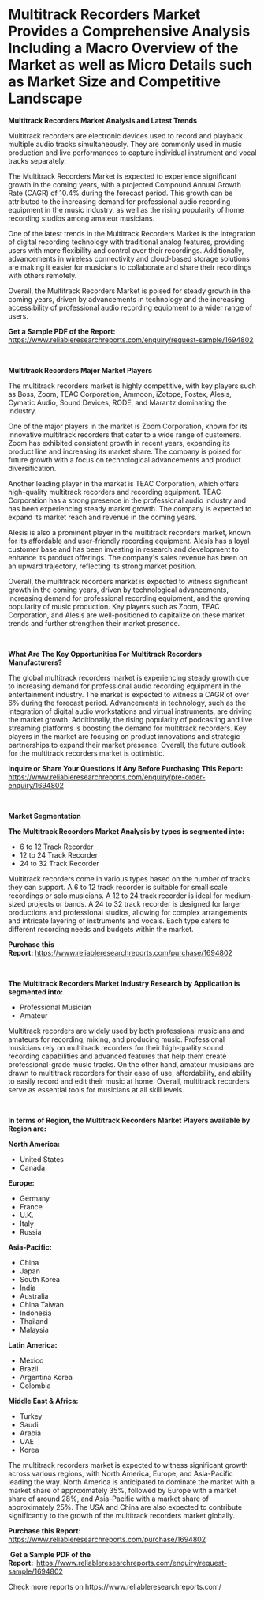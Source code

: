 <p><h1>Multitrack Recorders Market Provides a Comprehensive Analysis Including a Macro Overview of the Market as well as Micro Details such as Market Size and Competitive Landscape</h1></p><p><strong>Multitrack Recorders Market Analysis and Latest Trends</strong></p>
<p><p>Multitrack recorders are electronic devices used to record and playback multiple audio tracks simultaneously. They are commonly used in music production and live performances to capture individual instrument and vocal tracks separately.</p><p>The Multitrack Recorders Market is expected to experience significant growth in the coming years, with a projected Compound Annual Growth Rate (CAGR) of 10.4% during the forecast period. This growth can be attributed to the increasing demand for professional audio recording equipment in the music industry, as well as the rising popularity of home recording studios among amateur musicians.</p><p>One of the latest trends in the Multitrack Recorders Market is the integration of digital recording technology with traditional analog features, providing users with more flexibility and control over their recordings. Additionally, advancements in wireless connectivity and cloud-based storage solutions are making it easier for musicians to collaborate and share their recordings with others remotely.</p><p>Overall, the Multitrack Recorders Market is poised for steady growth in the coming years, driven by advancements in technology and the increasing accessibility of professional audio recording equipment to a wider range of users.</p></p>
<p><strong>Get a Sample PDF of the Report:&nbsp;</strong> <a href="https://www.reliableresearchreports.com/enquiry/request-sample/1694802">https://www.reliableresearchreports.com/enquiry/request-sample/1694802</a></p>
<p>&nbsp;</p>
<p><strong>Multitrack Recorders Major Market Players</strong></p>
<p><p>The multitrack recorders market is highly competitive, with key players such as Boss, Zoom, TEAC Corporation, Ammoon, iZotope, Fostex, Alesis, Cymatic Audio, Sound Devices, RODE, and Marantz dominating the industry. </p><p>One of the major players in the market is Zoom Corporation, known for its innovative multitrack recorders that cater to a wide range of customers. Zoom has exhibited consistent growth in recent years, expanding its product line and increasing its market share. The company is poised for future growth with a focus on technological advancements and product diversification.</p><p>Another leading player in the market is TEAC Corporation, which offers high-quality multitrack recorders and recording equipment. TEAC Corporation has a strong presence in the professional audio industry and has been experiencing steady market growth. The company is expected to expand its market reach and revenue in the coming years.</p><p>Alesis is also a prominent player in the multitrack recorders market, known for its affordable and user-friendly recording equipment. Alesis has a loyal customer base and has been investing in research and development to enhance its product offerings. The company's sales revenue has been on an upward trajectory, reflecting its strong market position.</p><p>Overall, the multitrack recorders market is expected to witness significant growth in the coming years, driven by technological advancements, increasing demand for professional recording equipment, and the growing popularity of music production. Key players such as Zoom, TEAC Corporation, and Alesis are well-positioned to capitalize on these market trends and further strengthen their market presence.</p></p>
<p>&nbsp;</p>
<p><strong>What Are The Key Opportunities For Multitrack Recorders Manufacturers?</strong></p>
<p><p>The global multitrack recorders market is experiencing steady growth due to increasing demand for professional audio recording equipment in the entertainment industry. The market is expected to witness a CAGR of over 6% during the forecast period. Advancements in technology, such as the integration of digital audio workstations and virtual instruments, are driving the market growth. Additionally, the rising popularity of podcasting and live streaming platforms is boosting the demand for multitrack recorders. Key players in the market are focusing on product innovations and strategic partnerships to expand their market presence. Overall, the future outlook for the multitrack recorders market is optimistic.</p></p>
<p><strong>Inquire or Share Your Questions If Any Before Purchasing This Report:</strong> <a href="https://www.reliableresearchreports.com/enquiry/pre-order-enquiry/1694802">https://www.reliableresearchreports.com/enquiry/pre-order-enquiry/1694802</a></p>
<p>&nbsp;</p>
<p><strong>Market Segmentation</strong></p>
<p><strong>The Multitrack Recorders Market Analysis by types is segmented into:</strong></p>
<p><ul><li>6 to 12 Track Recorder</li><li>12 to 24 Track Recorder</li><li>24 to 32 Track Recorder</li></ul></p>
<p><p>Multitrack recorders come in various types based on the number of tracks they can support. A 6 to 12 track recorder is suitable for small scale recordings or solo musicians. A 12 to 24 track recorder is ideal for medium-sized projects or bands. A 24 to 32 track recorder is designed for larger productions and professional studios, allowing for complex arrangements and intricate layering of instruments and vocals. Each type caters to different recording needs and budgets within the market.</p></p>
<p><strong>Purchase this Report:&nbsp;</strong><a href="https://www.reliableresearchreports.com/purchase/1694802">https://www.reliableresearchreports.com/purchase/1694802</a></p>
<p>&nbsp;</p>
<p><strong>The Multitrack Recorders Market Industry Research by Application is segmented into:</strong></p>
<p><ul><li>Professional Musician</li><li>Amateur</li></ul></p>
<p><p>Multitrack recorders are widely used by both professional musicians and amateurs for recording, mixing, and producing music. Professional musicians rely on multitrack recorders for their high-quality sound recording capabilities and advanced features that help them create professional-grade music tracks. On the other hand, amateur musicians are drawn to multitrack recorders for their ease of use, affordability, and ability to easily record and edit their music at home. Overall, multitrack recorders serve as essential tools for musicians at all skill levels.</p></p>
<p>&nbsp;</p>
<p><strong>In terms of Region, the Multitrack Recorders Market Players available by Region are:</strong></p>
<p>
    <p> <strong> North America: </strong>
        <ul>
            <li>United States</li>
            <li>Canada</li>
        </ul>
        </p> 
    <p> <strong> Europe: </strong>
        <ul>
            <li>Germany</li>
            <li>France</li>
            <li>U.K.</li>
            <li>Italy</li>
            <li>Russia</li>
        </ul>
        </p> 
    <p> <strong> Asia-Pacific: </strong>
        <ul>
            <li>China</li>
            <li>Japan</li>
            <li>South Korea</li>
            <li>India</li>
            <li>Australia</li>
            <li>China Taiwan</li>
            <li>Indonesia</li>
            <li>Thailand</li>
            <li>Malaysia</li>
        </ul>
        </p> 
    <p> <strong> Latin America: </strong>
        <ul>
            <li>Mexico</li>
            <li>Brazil</li>
            <li>Argentina Korea</li>
            <li>Colombia</li>
        </ul>
        </p> 
    <p> <strong> Middle East & Africa: </strong>
        <ul>
            <li>Turkey</li>
            <li>Saudi</li>
            <li>Arabia</li>
            <li>UAE</li>
            <li>Korea</li>
        </ul>
    </p>
    </p>
<p><p>The multitrack recorders market is expected to witness significant growth across various regions, with North America, Europe, and Asia-Pacific leading the way. North America is anticipated to dominate the market with a market share of approximately 35%, followed by Europe with a market share of around 28%, and Asia-Pacific with a market share of approximately 25%. The USA and China are also expected to contribute significantly to the growth of the multitrack recorders market globally.</p></p>
<p><strong>Purchase this Report: </strong><a href="https://www.reliableresearchreports.com/purchase/1694802">https://www.reliableresearchreports.com/purchase/1694802</a></p>
<p>&nbsp;<strong>Get a Sample PDF of the Report:&nbsp;&nbsp;</strong><a href="https://www.reliableresearchreports.com/enquiry/request-sample/1694802">https://www.reliableresearchreports.com/enquiry/request-sample/1694802</a></p>
<p><strong></strong></p>
<p>Check more reports on https://www.reliableresearchreports.com/</p>
